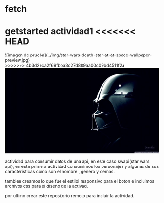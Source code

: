 # fetch
getstarted actividad1
<<<<<<< HEAD
=======
<div align=”center”> 
  ![imagen de prueba](../img/star-wars-death-star-at-at-space-wallpaper-preview.jpg)
</div>
>>>>>>> 4b3d2eca2f69fbba3c27d889aa00c09bd4511f2a

<div itemsalign=”center”> 
  <img src="img/fondo2.jpg">
</div>



actividad para consumir datos de una api, en este caso swapi(star wars api), en esta primera actividad consumimos los personajes y algunas de sus caracteristicas como son el nombre , genero y demas.

tambien creamos lo que fue el estiloi responsivo para el boton e incluimos archivos css para el diseño de la activad.

por ultimo crear este repositorio remoto para incluir la actividad.
